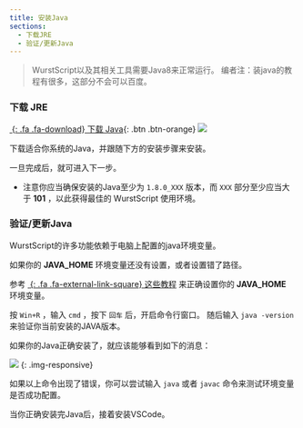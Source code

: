 ```yaml
---
title: 安装Java
sections:
  - 下载JRE
  - 验证/更新Java
---
```


> WurstScript以及其相关工具需要Java8来正常运行。
> 编者注：装java的教程有很多，这部分不会可以百度。

### 下载 JRE

[*&nbsp;*{: .fa .fa-download} 下载 Java](https://www.oracle.com/technetwork/java/javase/downloads/jre8-downloads-2133155.html){: .btn .btn-orange} 
![](/assets/images/setup/java_powered.png)
 

下载适合你系统的Java，并跟随下方的安装步骤来安装。

一旦完成后，就可进入下一步。

- 注意你应当确保安装的Java至少为 `1.8.0_XXX` 版本，而 `XXX` 部分至少应当大于 **101** ，以此获得最佳的 WurstScript 使用环境。

### 验证/更新Java

WurstScript的许多功能依赖于电脑上配置的java环境变量。


如果你的 **JAVA_HOME** 环境变量还没有设置，或者设置错了路径。

参考 [*&nbsp;*{: .fa .fa-external-link-square} 这些教程](https://www.cnblogs.com/silence9527/p/7358239.html) 来正确设置你的 **JAVA_HOME** 环境变量。

按 `Win+R` ，输入 `cmd` ，按下 `回车` 后，开启命令行窗口。
随后输入 `java -version` 来验证你当前安装的JAVA版本。

如果你的Java正确安装了，就应该能够看到如下的消息：


![](/assets/images/setup/JavaVerify.png)
{: .img-responsive}

如果以上命令出现了错误，你可以尝试输入 `java` 或者 `javac` 命令来测试环境变量是否成功配置。

当你正确安装完Java后，接着安装VSCode。